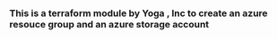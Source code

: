 ### This is a terraform module by Yoga , Inc to create an azure resouce group and an azure storage account